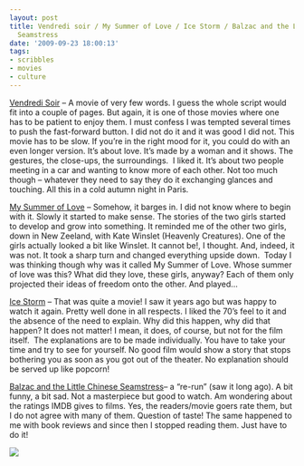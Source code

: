 ```yaml
---
layout: post
title: Vendredi soir / My Summer of Love / Ice Storm / Balzac and the Little Chinese
  Seamstress
date: '2009-09-23 18:00:13'
tags:
- scribbles
- movies
- culture
---
```



[Vendredi Soir](http://www.imdb.com/title/tt0295743/) – A movie of very few words. I guess the whole script would fit into a couple of pages. But again, it is one of those movies where one has to be patient to enjoy them. I must confess I was tempted several times to push the fast-forward button. I did not do it and it was good I did not. This movie has to be slow. If you’re in the right mood for it, you could do with an even longer version. It’s about love. It’s made by a woman and it shows. The gestures, the close-ups, the surroundings.  I liked it. It’s about two people meeting in a car and wanting to know more of each other. Not too much though – whatever they need to say they do it exchanging glances and touching. All this in a cold autumn night in Paris.

[My Summer of Love](http://www.imdb.com/title/tt0382189/) – Somehow, it barges in. I did not know where to begin with it. Slowly it started to make sense. The stories of the two girls started to develop and grow into something. It reminded me of the other two girls, down in New Zeeland, with Kate Winslet (Heavenly Creatures). One of the girls actually looked a bit like Winslet. It cannot be!, I thought. And, indeed, it was not. It took a sharp turn and changed everything upside down.  Today I was thinking though why was it called My Summer of Love. Whose summer of love was this? What did they love, these girls, anyway? Each of them only projected their ideas of freedom onto the other. And played…

[Ice Storm](http://www.imdb.com/title/tt0119349/) – That was quite a movie! I saw it years ago but was happy to watch it again. Pretty well done in all respects. I liked the 70’s feel to it and the absence of the need to explain. Why did this happen, why did that happen? It does not matter! I mean, it does, of course, but not for the film itself.  The explanations are to be made individually. You have to take your time and try to see for yourself. No good film would show a story that stops bothering you as soon as you got out of the theater. No explanation should be served up like popcorn!

[Balzac and the Little Chinese Seamstress](http://www.imdb.com/title/tt0291032/)– a “re-run” (saw it long ago). A bit funny, a bit sad. Not a masterpiece but good to watch. Am wondering about the ratings IMDB gives to films. Yes, the readers/movie goers rate them, but I do not agree with many of them. Question of taste! The same happened to me with book reviews and since then I stopped reading them. Just have to do it!

![](http://lh6.ggpht.com/_8N3MB6ce-Uw/SqX6mtJ2NPI/AAAAAAAALz8/hfhnB65uEyo/s800/DSC06772.JPG)



